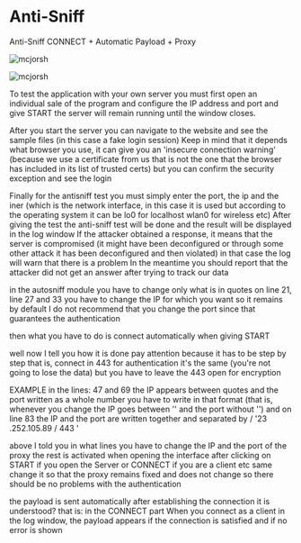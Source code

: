 # Anti-Sniff
Anti-Sniff CONNECT + Automatic Payload + Proxy


![mcjorsh](Anti-Sniff/2017-06-26.png)


![mcjorsh](Anti-Sniff/2017-06-26.png "Title")

To test the application with your own server you must first open an individual sale of the program and configure the IP address and port and give START
the server will remain running until the window closes.

After you start the server you can navigate to the website and see the sample files (in this case a fake login session)
Keep in mind that it depends what browser you use, it can give you an 'insecure connection warning' (because we use a certificate from us that is not the one that the browser has included in its list of trusted certs) but you can confirm the security exception and see the login

Finally for the antisniff test you must simply enter the port, the ip and the iner (which is the network interface, in this case it is used but according to the operating system it can be lo0 for localhost wlan0 for wireless etc)
After giving the test the anti-sniff test will be done
and the result will be displayed in the log window
If the attacker obtained a response, it means that the server is compromised (it might have been deconfigured or through some other attack it has been deconfigured and then violated)
in that case the log will warn that there is a problem
In the meantime you should report that the attacker did not get an answer after trying to track our data

in the autosniff module
you have to change only what is in quotes
on line 21, line 27 and 33
you have to change the IP for which you want
so it remains by default
I do not recommend that you change the port since that guarantees the authentication

then what you have to do is connect automatically when giving START

well now I tell you how it is done
pay attention because it has to be step by step
that is, connect in 443
for authentication
it's the same (you're not going to lose the data)
but you have to leave the 443 open for encryption

EXAMPLE
in the lines:
47 and 69 the IP appears between quotes and the port written as a whole number
you have to write in that format (that is, whenever you change the IP goes between '' and the port without '')
and on line 83
the IP and the port are written together and separated by /
'23 .252.105.89 / 443 '


above I told you in what lines you have to change the IP and the port of the proxy
the rest is activated when opening the interface after clicking on START if you open the Server or CONNECT if you are a client etc
same change it so that the proxy remains fixed and does not change so there should be no problems with the authentication


the payload is sent automatically after establishing the connection
it is understood?
that is: in the CONNECT part
When you connect as a client in the log window, the payload appears if the connection is satisfied and if no error is shown
